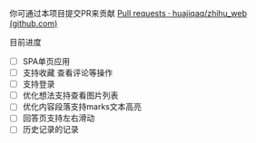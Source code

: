 你可通过本项目提交PR来贡献 [Pull requests · huajiqaq/zhihu_web (github.com)](https://github.com/huajiqaq/zhihu_web/pulls)

目前进度

- [ ] SPA单页应用
- [ ] 支持收藏 查看评论等操作
- [ ] 支持登录
- [ ] 优化想法支持查看图片列表
- [ ] 优化内容段落支持marks文本高亮
- [ ] 回答页支持左右滑动
- [ ] 历史记录的记录